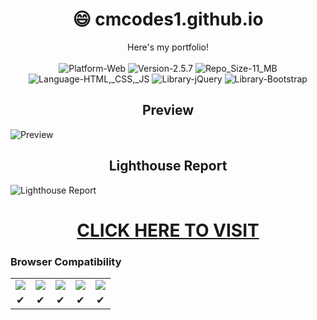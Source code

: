 <h1 align="center">😄 cmcodes1.github.io</h1>
<p align="center">
	Here's my portfolio! <br/><br/>
	<img src="https://img.shields.io/badge/Platform-Web-brightgreen.svg" alt="Platform-Web"/>
	<img src="https://img.shields.io/badge/Version-2.5.7-green.svg" alt="Version-2.5.7"/>
	<img src="https://img.shields.io/badge/Repo_Size-11_MB-orange.svg" alt="Repo_Size-11_MB"/>
	<img src="https://img.shields.io/badge/Languages-HTML,_CSS,_JS-red.svg" alt="Language-HTML,_CSS,_JS"/>
	<img src="https://img.shields.io/badge/Library-jQuery-0769ad.svg" alt="Library-jQuery"/>
	<img src="https://img.shields.io/badge/Framework-Bootstrap-563d7c.svg" alt="Library-Bootstrap"/>
	<h2 align="center">Preview</h2>
	<img src="https://github.com/cmcodes1/cmcodes1.github.io/blob/master/preview.gif" alt="Preview" />
	<h2 align="center">Lighthouse Report</h2>
	<img src="https://github.com/cmcodes1/cmcodes1.github.io/blob/master/lighthouse_report.png" alt="Lighthouse Report" />
</p>

<h1 align="center"><a href="https://cmcodes1.github.io/">CLICK HERE TO VISIT</a></h1>

<h3> Browser Compatibility </h3>
<table>
  <tr align="center">
    <td> <img src="https://raw.github.com/alrra/browser-logos/master/src/chrome/chrome_48x48.png" /> </td>
    <td> <img src="https://raw.github.com/alrra/browser-logos/master/src/firefox/firefox_48x48.png" /> </td>
    <td> <img src="https://raw.github.com/alrra/browser-logos/master/src/edge/edge_48x48.png" /> </td>
    <td> <img src="https://raw.github.com/alrra/browser-logos/master/src/safari/safari_48x48.png" /> </td>
    <td> <img src="https://raw.github.com/alrra/browser-logos/master/src/opera/opera_48x48.png" /> </td>
  </tr>
  <tr align="center">
    <td> ✔ </td>
    <td> ✔ </td>
    <td> ✔ </td>
    <td> ✔ </td>
    <td> ✔ </td>
  </tr>
</table>
